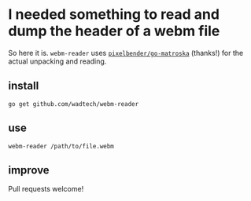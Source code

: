 # I needed something to read and dump the header of a webm file

So here it is. `webm-reader` uses [`pixelbender/go-matroska`](https://github.com/pixelbender/go-matroska) (thanks!) for the actual unpacking and reading.

## install

`go get github.com/wadtech/webm-reader`

## use

`webm-reader /path/to/file.webm`

## improve

Pull requests welcome!
